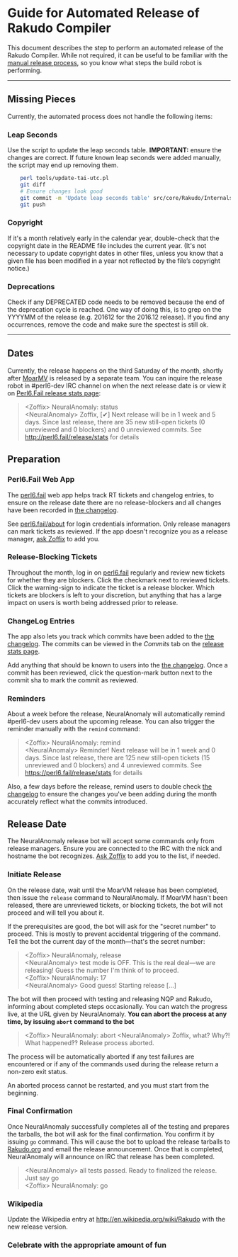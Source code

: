 # Guide for Automated Release of Rakudo Compiler

This document describes the step to perform an automated release of the Rakudo
Compiler. While not required, it can be useful to be familiar with the
[manual release process](release_guide.pod), so you know what steps the build
robot is performing.

---

## Missing Pieces

Currently, the automated process does not handle the following items:

### Leap Seconds

Use the script to update the leap seconds table.
**IMPORTANT:** ensure the changes are correct. If future known leap seconds
were added manually, the script may end up removing them.

```bash
    perl tools/update-tai-utc.pl
    git diff
    # Ensure changes look good
    git commit -m 'Update leap seconds table' src/core/Rakudo/Internals.pm
    git push
```

### Copyright

If it's a month relatively early in the calendar year, double-check that the
copyright date in the README file includes the current year. (It's not necessary
to update copyright dates in other files, unless you know that a given file has
been modified in a year not reflected by the file’s copyright notice.)

### Deprecations

Check if any DEPRECATED code needs to be removed because the end of the
deprecation cycle is reached.  One way of doing this, is to grep on the
YYYYMM of the release (e.g. 201612 for the 2016.12 release). If you find
any occurrences, remove the code and make sure the spectest is still ok.

---

## Dates

Currently, the release happens on the third Saturday of the month, shortly
after [MoarMV](https://github.com/MoarVM/MoarVM/) is released by a separate
team. You can inquire the release robot in #perl6-dev IRC channel on when
the next release date is or view it on [Perl6.Fail release stats
page](http://perl6.fail/release/stats):

> &lt;Zoffix&gt; NeuralAnomaly: status<br>
> &lt;NeuralAnomaly&gt; Zoffix, [✔] Next release will be in 1 week and 5 days.
Since last release, there are 35 new still-open tickets (0 unreviewed and 0
blockers) and 0 unreviewed commits. See http://perl6.fail/release/stats for
details

## Preparation

### Perl6.Fail Web App

The [perl6.fail](https://perl6.fail) web app helps track RT tickets and
changelog entries, to ensure on the release date there are no release-blockers
and all changes have been recorded in [the changelog](ChangeLog).

See [perl6.fail/about](https://perl6.fail/about) for login credentials
information. Only release managers can mark tickets as reviewed. If the app
doesn't recognize you as a release manager, [ask
Zoffix](https://twitter.com/zoffix) to add you.

### Release-Blocking Tickets

Throughout the month, log in on [perl6.fail](https://perl6.fail) regularly and
review new tickets for whether they are blockers. Click the checkmark next to
reviewed tickets. Click the warning-sign to indicate the ticket is a release
blocker. Which tickets are blockers is left to your discretion, but anything
that has a large impact on users is worth being addressed prior to release.

### ChangeLog Entries

The app also lets you track which commits have been added to the
[the changelog](ChangeLog). The commits can be viewed in the *Commits* tab on
the [release stats page](http://perl6.fail/release/stats).

Add anything that should be known to users into the [the changelog](ChangeLog).
Once a commit has been reviewed, click the question-mark button next to
the commit sha to mark the commit as reviewed.

### Reminders

About a week before the release, NeuralAnomaly will automatically
remind #perl6-dev users about the upcoming release. You can also trigger the
reminder manually with the `remind` command:

> &lt;Zoffix&gt; NeuralAnomaly: remind<br>
> &lt;NeuralAnomaly&gt; Reminder! Next release will be in 1 week and 0 days.
Since last release, there are 125 new still-open tickets (15 unreviewed and 0
blockers) and 4 unreviewed commits. See https://perl6.fail/release/stats for
details

Also, a few days before the release, remind users to double check
[the changelog](ChangeLog) to ensure the changes you've been adding during the
month accurately reflect what the commits introduced.

## Release Date

The NeuralAnomaly release bot will accept some commands only from release
managers. Ensure you are connected to the IRC with the nick and hostname the
bot recognizes. [Ask Zoffix](https://twitter.com/zoffix) to add you to the
list, if needed.

### Initiate Release

On the release date, wait until the MoarVM release has been completed, then
issue the `release` command to NeuralAnomaly. If MoarVM hasn't been released,
there are unreviewed tickets, or blocking tickets, the bot will not proceed
and will tell you about it.

If the prerequisites are good, the bot will ask for the "secret number" to
proceed. This is mostly to prevent accidental triggering of the command. Tell
the bot the current day of the month—that's the secret number:

> &lt;Zoffix&gt; NeuralAnomaly, release<br>
> &lt;NeuralAnomaly&gt; test mode is OFF. This is the real deal—we are
releasing! Guess the number I'm think of to proceed.<br>
> &lt;Zoffix&gt; NeuralAnomaly: 17<br>
> &lt;NeuralAnomaly&gt; Good guess! Starting release [...]

The bot will then proceed with testing and releasing NQP and Rakudo,
informing about completed steps occasionally. You can watch the progress
live, at the URL given by NeuralAnomaly. **You can abort the process at any
time, by issuing `abort` command to the bot**

> &lt;Zoffix&gt; NeuralAnomaly: abort
> &lt;NeuralAnomaly&gt; Zoffix, what? Why?! What happened‽‽ Release process aborted.

The process will be automatically aborted if any test failures are encountered or
if any of the commands used during the release return a non-zero exit status.

An aborted process cannot be restarted, and you must start from the beginning.

### Final Confirmation

Once NeuralAnomaly successfully completes all of the testing and prepares the
tarballs, the bot will ask for the final confirmation. You confirm it by
issuing `go` command. This will cause the bot to upload the release tarballs to
[Rakudo.org](http://rakudo.org) and email the release announcement. Once that is
completed, NeuralAnomaly will announce on IRC that release has been completed.

> &lt;NeuralAnomaly&gt; all tests passed. Ready to finalized the release. Just say go<br>
> &lt;Zoffix&gt; NeuralAnomaly: go

### Wikipedia

Update the Wikipedia entry at http://en.wikipedia.org/wiki/Rakudo with the new
release version.

### Celebrate with the appropriate amount of fun
